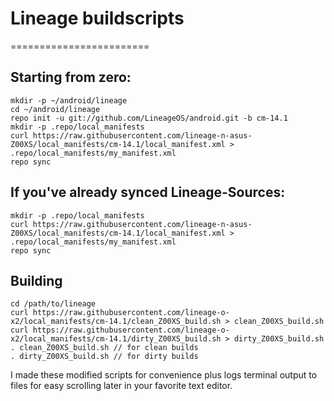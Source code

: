 # Lineage buildscripts
========================

Starting from zero:
---------
    mkdir -p ~/android/lineage
    cd ~/android/lineage
    repo init -u git://github.com/LineageOS/android.git -b cm-14.1
    mkdir -p .repo/local_manifests
    curl https://raw.githubusercontent.com/lineage-n-asus-Z00XS/local_manifests/cm-14.1/local_manifest.xml > .repo/local_manifests/my_manifest.xml
    repo sync

If you've already synced Lineage-Sources:
----------
    mkdir -p .repo/local_manifests
    curl https://raw.githubusercontent.com/lineage-n-asus-Z00XS/local_manifests/cm-14.1/local_manifest.xml > .repo/local_manifests/my_manifest.xml
    repo sync

Building
----------
    cd /path/to/lineage
    curl https://raw.githubusercontent.com/lineage-o-x2/local_manifests/cm-14.1/clean_Z00XS_build.sh > clean_Z00XS_build.sh
    curl https://raw.githubusercontent.com/lineage-o-x2/local_manifests/cm-14.1/dirty_Z00XS_build.sh > dirty_Z00XS_build.sh
    . clean_Z00XS_build.sh // for clean builds
    . dirty_Z00XS_build.sh // for dirty builds

I made these modified scripts for convenience plus logs terminal output to files for easy scrolling later in your favorite text editor.

